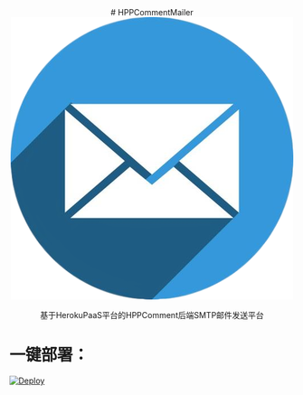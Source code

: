 <div align=center>
# HPPCommentMailer

<img src="./logo.png">

基于HerokuPaaS平台的HPPComment后端SMTP邮件发送平台

</div>

# 一键部署：

[![Deploy](https://www.herokucdn.com/deploy/button.svg)](https://www.heroku.com/deploy?template=https://github.com/HexoPlusPlus/HPPCommentMailer/tree/main)
